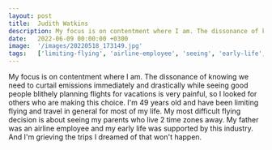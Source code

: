 ```yaml
---
layout: post
title:  Judith Watkins
description: My focus is on contentment where I am. The dissonance of knowing we need to curtail emissions immediately and drastically while seeing good people bli...
date:   2022-06-09 00:00:00 +0300
image:  '/images/20220518_173149.jpg'
tags:   ['limiting-flying', 'airline-employee', 'seeing', 'early-life', 'life', 'vacations', 'trips', 'travel']
---
```

My focus is on contentment where I am. The dissonance of knowing we need to curtail emissions immediately and drastically while seeing good people blithely planning flights for vacations is very painful, so I looked for others who are making this choice. I'm 49 years old and have been limiting flying and travel in general for most of my life. My most difficult flying decision is about seeing my parents who live 2 time zones away. My father was an airline employee and my early life was supported by this industry. And I'm grieving the trips I dreamed of that won't happen.

